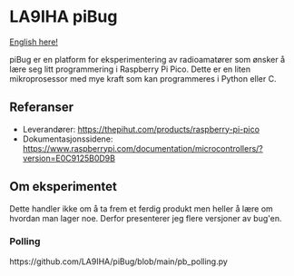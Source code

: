 # LA9IHA piBug
<a href="https://github.com/LA9IHA/piBug/edit/main/READMEen.md">English here!</a>

piBug er en platform for eksperimentering av radioamatører som ønsker å lære seg litt programmering i Raspberry Pi Pico. Dette er en liten mikroprosessor med mye kraft som kan programmeres i Python eller C.

## Referanser

- Leverandører: https://thepihut.com/products/raspberry-pi-pico
- Dokumentasjonssidene: https://www.raspberrypi.com/documentation/microcontrollers/?version=E0C9125B0D9B 

<h2>Om eksperimentet</h2>
Dette handler ikke om å ta frem et ferdig produkt men heller å lære om hvordan man lager noe. Derfor presenterer jeg flere versjoner av bug'en.

<h3>Polling</h3>
https://github.com/LA9IHA/piBug/blob/main/pb_polling.py
